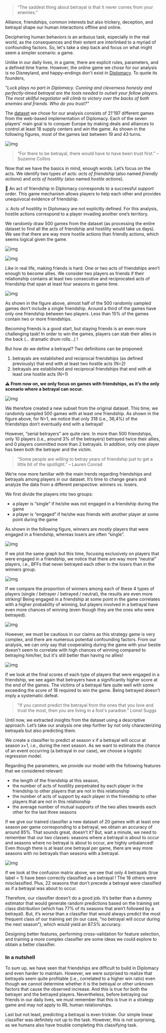 > “The saddest thing about betrayal is that it never comes from your enemies.”

Alliance, friendships, common interests but also trickery, deception, and betrayal shape our human interactions offline and online. 

Deciphering human behaviors is an arduous task, especially in the real world, as the consequences and their extent are interlinked to a myriad of confounding factors. So, let's take a step back and focus on what might seem a simpler scenario: a game. 

Unlike in our daily lives, in a game, there are explicit rules, parameters, and a defined time frame. However, the online game we chose for our analysis is no Disneyland, and happy-endings don't exist in [Diplomacy](https://www.playdiplomacy.com/). To quote its founders,

*"Luck plays no part in Diplomacy. Cunning and cleverness honesty and perfectly-timed betrayal are the tools needed to outwit your fellow players. The most skillful negotiator will climb to victory over the backs of both enemies and friends. Who do you trust?"*

The [dataset](https://data.world/maxstrange/diplomacyboardgame) we chose for our analysis consists of 21'197 different games from the web-based implementation of Diplomacy. Each of the seven players' main goal is to conquer Europe by making deals and alliances to control at least 18 supply centers and win the game. As shown in the following figures, most of the games last between 19 and 43 turns.

![img](assets/img/img1.jpg)

> “For there to be betrayal, there would have to have been trust first.” – Suzanne Collins 

Now that we have the basics in mind, enough words. Let’s focus on the acts. We identify two types of acts: *acts of friendship* (also named *friendly* *actions*) and *acts of hostility* (also named *hostile actions*).

🤝 An act of friendship in Diplomacy corresponds to a successful *support* order. This game mechanism allows players to help each other and provides unequivocal evidence of friendship.

⚔️ Acts of hostility in Diplomacy are not explicitly defined. For this analysis, hostile actions correspond to a player invading another one’s territory. 

We randomly draw 500 games from the dataset (as processing the entire dataset to find all the acts of friendship and hostility would take us days). We see that there are way more hostile actions than friendly actions, which seems logical given the game.

![img](assets/img/img2.jpg)

![img](assets/img/img3.jpg)


Like in real life, making friends is hard. One or two acts of friendships aren’t enough to become allies. We consider two players as friends if their relationship contains at least two consecutive and reciprocated acts of friendship that span at least four seasons in game time. 


![img](assets/img/img4.png)

As shown in the figure above, almost half of the 500 randomly sampled games don’t include a single friendship. Around a third of the games have only one friendship between two players. Less than 15% of the games contain two or more friendships.

Becoming friends is a good start, but staying friends is an even more challenging task! In order to win the games, players can stab their allies in the back (... dramatic drum rolls…) ! 

But how do we define a betrayal? Two definitions can be proponed:

1. betrayals are established and reciprocal friendships (as defined previously) that end with at least two hostile acts (N=2)
2. betrayals are established and reciprocal friendships that end with at least one hostile acts (N=1)



**⚠️ From now on, we only focus on games with friendships, as it’s the only scenario where a betrayal can occur.**



![img](assets/img/img5.png)



We therefore created a new subset from the original dataset. This time, we randomly sampled 500 games with at least one friendship. As shown in the figure above, for N=1, we notice that only 318 (i.e., 36,4%) of the friendships don’t eventually end with a betrayal!

However, “serial betrayers” are quite rare. In more than 500 friendships, only 10 players (i.e., around 3% of the betrayers) betrayed twice their allies, and 0 players committed more than 2 betrayals. In addition, only one player has been both the betrayer and the victim. 





>  “Some people are willing to betray years of friendship just to get a little bit of the spotlight.” – Lauren Conrad



We’re now more familiar with the main trends regarding friendships and betrayals among players in our dataset. It’s time to change gears and analyze the data from a different perspective: winners vs. losers. 

We first divide the players into two groups:

- a player is “single” if he/she was not engaged in a friendship during the game
- a player is “engaged” if he/she was friends with another player at some point during the game

As shown in the following figure, winners are mostly players that were engaged in a friendship, whereas losers are often “single”. 


![img](assets/img/img6.png)



If we plot the same graph but this time, focusing exclusively on players that were engaged in a friendship, we notice that there are way more “neutral” players, i.e., BFFs that never betrayed each other in the losers than in the winners group. 

![img](assets/img/img7.png)



If we compare the proportion of winners among each of these 4 types of players (single / betrayer / betrayed / neutral), the results are even more striking! Being engaged in a friendship at some point in the game correlates with a higher probability of winning, but players involved in a betrayal have even more chances of winning (even though they are the ones who were betrayed). 



![img](assets/img/img8.png)



However, we must be cautious in our claims as this strategy game is very complex, and there are numerous potential confounding factors. From our analysis, we can only say that cooperating during the game with your bestie doesn't seem to correlate with high chances of winning compared to betraying him/her, but it's still better than having no allies!

![img](assets/img/img9.png)



If we look at the final scores of each type of players that were engaged in a friendship, we see again that betrayers have a significantly higher score at the end of the games. The victims of a betrayal fare quite well with some exceeding the score of 18 required to win the game. Being betrayed doesn’t imply a systematic defeat.





> "If you cannot predict the betrayal from the ones that you love and trust the most, then you are living in a fool's paradise.” Lionel Suggs

Until now, we extracted insights from the dataset using a descriptive approach. Let’s take our analysis one step further by not only characterizing betrayals but also predicting them.

We create a classifier to predict at season x if a betrayal will occur at season x+1, i.e., during the next season. As we want to estimate the chance of an event occurring (a betrayal in our case), we choose a logistic regression model.

Regarding the parameters, we provide our model with the following features that we considered relevant: 

- the length of the friendship at this season, 
- the number of acts of hostility perpetrated by each player in the friendship to other players that are not in this relationship
- the number of acts of support by each player in the friendship to other players that are not in this relationship
- the average number of mutual supports of the two allies towards each other for the last three seasons

If we give our trained classifier a new dataset of 20 games with at least one season per game corresponding to a betrayal, we obtain an accuracy of around 85%. That sounds great, doesn’t it? But, wait a minute, we need to remember that our two classes: seasons where a betrayal is about to occur and seasons where no betrayal is about to occur, are highly unbalanced! Even though there is at least one betrayal per game, there are way more seasons with no betrayals than seasons with a betrayal.



![img](assets/img/img10.png)



If we look at the confusion matrix above, we see that only 4 betrayals (true label = 1) have been correctly classified as a betrayal ! The 18 others were misclassified. Plus, 22 seasons that don’t precede a betrayal were classified as if a betrayal was about to occur. 

Therefore, our classifier doesn’t do a good job. It’s better than a dummy estimator that would generate random predictions based on the training set class distribution (which has 77% of its seasons that aren’t followed by a betrayal). But, it’s worse than a classifier that would always predict the most frequent class of our training set (in our case, “no betrayal will occur during the next season”), which would yield an 87.5% accuracy. 

Designing better features, performing cross-validation for feature selection, and training a more complex classifier are some ideas we could explore to obtain a better classifier. 



### In a nutshell



To sum up, we have seen that friendships are difficult to build in Diplomacy and even harder to maintain. However, we were surprised to realize that betrayals seem quite profitable (i.e., correlated to a higher win ratio) even though we cannot determine whether it is the betrayal or other unknown factors that cause the observed increase. And this is true for both the betrayer and the betrayed players. Nevertheless, before betraying our friends in our daily lives, we must remember that this is true in a strategy game and may not apply to IRL human relationships. 

Last but not least, predicting a betrayal is even trickier. Our simple linear classifier was definitely not up to the task. However, this is not surprising, as we humans also have trouble completing this classifying task. 
